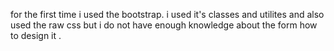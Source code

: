 for the first time i used the bootstrap. i used it's classes and utilites and also used the raw css but i do not have enough knowledge about the form how to design it .
